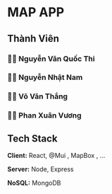 # MAP APP


## Thành Viên

### 👩‍💻 Nguyễn Văn Quốc Thi

### 👩‍💻 Nguyễn Nhật Nam

### 👩‍💻 Võ Văn Thắng

### 👩‍💻 Phan Xuân Vương

## Tech Stack

**Client:** React, @Mui , MapBox , ...

**Server:** Node, Express

**NoSQL:** MongoDB
